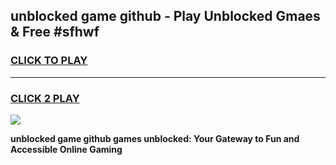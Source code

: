 
## unblocked game github - Play Unblocked Gmaes & Free #sfhwf
<h3>
<a href="https://premium.freeplayer.one?title=unblocked_game_github&ref=01M">CLICK TO PLAY</a></h3>
<hr>

<h3>
<a href="https://premium.freeplayer.one?title=unblocked_game_github&ref=01M">CLICK 2 PLAY</a>
  
</h3>

<a href="https://premium.freeplayer.one?title=unblocked_game_github&ref=01M"><img src="https://clearcache.store/games.png"></a>


**unblocked game github games unblocked: Your Gateway to Fun and Accessible Online Gaming**
